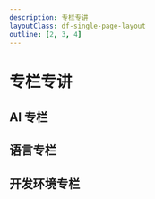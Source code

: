 ```yaml
---
description: 专栏专讲
layoutClass: df-single-page-layout
outline: [2, 3, 4]
---
```


<script setup>
import DfCourse from './components/df-course/DfCourse.vue'

import { AI_DATA, LANGUAGE_DATA, ENGINEERING_DATA } from './components/df-course/df-course-data.ts'
</script>

# 专栏专讲

## AI 专栏

<ClientOnly>
  <DfCourse v-bind:data="AI_DATA" />
</ClientOnly>

## 语言专栏

<ClientOnly>
  <DfCourse v-bind:data="LANGUAGE_DATA" />
</ClientOnly>

## 开发环境专栏

<ClientOnly>
  <DfCourse v-bind:data="ENGINEERING_DATA" />
</ClientOnly>